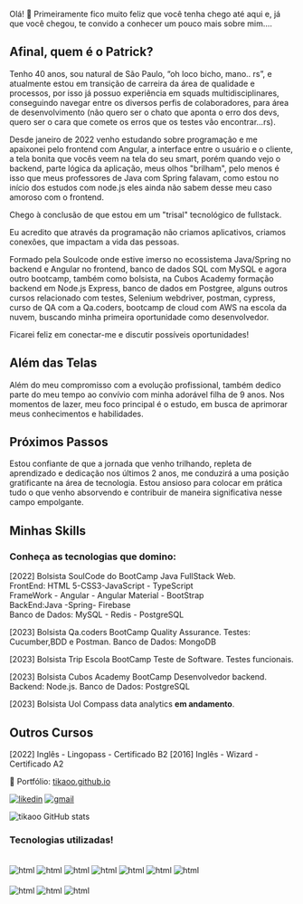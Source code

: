 Olá! 👋
Primeiramente fico muito feliz que você tenha chego até aqui e, já que você chegou, te convido a conhecer um pouco mais sobre mim....

## Afinal, quem é o Patrick?

Tenho 40 anos, sou natural de São Paulo, “oh loco bicho, mano.. rs”, e atualmente estou em transição de carreira da área de qualidade e processos, por isso já possuo experiência em squads multidisciplinares, conseguindo navegar entre os diversos perfis de colaboradores, para área de desenvolvimento (não quero ser o chato que aponta o erro dos devs, quero ser o cara que comete os erros que os testes vão encontrar...rs).

Desde janeiro de 2022 venho estudando sobre programação e me apaixonei pelo frontend com Angular, a interface entre o usuário e o cliente, a tela bonita que vocês veem na tela do seu smart, porém quando vejo o backend, parte lógica da aplicação, meus olhos "brilham", pelo menos é isso que meus professores de Java com Spring falavam, como estou no início dos estudos com node.js eles ainda não sabem desse meu caso amoroso com o frontend.

Chego à conclusão de que estou em um "trisal" tecnológico de fullstack.

Eu acredito que através da programação não criamos aplicativos, criamos conexões, que impactam a vida das pessoas.

Formado pela Soulcode onde estive imerso no ecossistema Java/Spring no backend e Angular no frontend, banco de dados SQL com MySQL e agora outro bootcamp, também como bolsista, na Cubos Academy formação backend em Node.js Express, banco de dados em Postgree, alguns outros cursos relacionado com testes, Selenium webdriver, postman, cypress, curso de QA com a Qa.coders, bootcamp de cloud com AWS na escola da nuvem, buscando minha primeira oportunidade como desenvolvedor.

Ficarei feliz em conectar-me e discutir possíveis oportunidades!

## Além das Telas

Além do meu compromisso com a evolução profissional, também dedico parte do meu tempo ao convívio com minha adorável filha de 9 anos. Nos momentos de lazer, meu foco principal é o estudo, em busca de aprimorar meus conhecimentos e habilidades.

## Próximos Passos

Estou confiante de que a jornada que venho trilhando, repleta de aprendizado e dedicação nos últimos 2 anos, me conduzirá a uma posição gratificante na área de tecnologia. Estou ansioso para colocar em prática tudo o que venho absorvendo e contribuir de maneira significativa nesse campo empolgante.


 ## Minhas Skills <br/>
 ### Conheça as tecnologias que domino:

[2022] Bolsista SoulCode do BootCamp Java FullStack Web. <br/>
FrontEnd: HTML 5-CSS3-JavaScript - TypeScript  <br/>
FrameWork - Angular - Angular Material - BootStrap <br/>
BackEnd:Java -Spring- Firebase <br/>
Banco de Dados: MySQL - Redis - PostgreSQL  <br/>

[2023] Bolsista Qa.coders BootCamp Quality Assurance. 
Testes: Cucumber,BDD e Postman.
Banco de Dados: MongoDB

[2023] Bolsista Trip Escola BootCamp Teste de Software. 
Testes funcionais.

[2023] Bolsista Cubos Academy BootCamp Desenvolvedor backend. 
Backend: Node.js.
Banco de Dados: PostgreSQL

[2023] Bolsista Uol Compass data analytics **em andamento**. 


## Outros Cursos  
[2022] Inglês - Lingopass - Certificado B2
[2016] Inglês - Wizard - Certificado A2

🔹 Portfólio: [tikaoo.github.io](https://tikaoo.github.io/)

[![likedin](https://img.shields.io/badge/LinkedIn-0077B5?style=for-the-badge&logo=linkedin&logoColor=white)](https://www.linkedin.com/in/patrick-cavalcante-gomes/)
[![gmail](https://img.shields.io/badge/Gmail-D14836?style=for-the-badge&logo=gmail&logoColor=white)](patrick.cavalcante.gomes@gmail.com)

![tikaoo GitHub stats](https://github-readme-stats.vercel.app/api?username=tikaoo&show_icons=true&theme=onedark)

### Tecnologias utilizadas!

<div style="display:inline_block"><br/>
    <img align="center" alt="html" src="https://img.shields.io/badge/HTML-239120?style=for-the-badge&logo=html5&logoColor=white"/>
    <img align="center" alt="html" src="https://img.shields.io/badge/CSS-239120?&style=for-the-badge&logo=css3&logoColor=white"/>
    <img align="center" alt="html" src="https://img.shields.io/badge/JavaScript-F7DF1E?style=for-the-badge&logo=javascript&logoColor=black"/>
    <img align="center" alt="html" src="https://img.shields.io/badge/TypeScript-007ACC?style=for-the-badge&logo=typescript&logoColor=white"/>    
    <img align="center" alt="html" src="https://img.shields.io/badge/Java-ED8B00?style=for-the-badge&logo=java&logoColor=white"/>
    <img align="center" alt="html" src="https://img.shields.io/badge/spring-%236DB33F.svg?style=for-the-badge&logo=spring&logoColor=white"/>
    <img align="center" alt="html" src="https://img.shields.io/badge/Angular-DD0031?style=for-the-badge&logo=angular&logoColor=white"/> <br/> <br/>
    <img align="center" alt="html" src="https://img.shields.io/badge/node.js-6DA55F?style=for-the-badge&logo=node.js&logoColor=white"/> 
    <img align="center" alt="html" src="https://img.shields.io/badge/-cypress-%23E5E5E5?style=for-the-badge&logo=cypress&logoColor=058a5e"/> 
    <img align="center" alt="html" src="https://img.shields.io/badge/-selenium-%43B02A?style=for-the-badge&logo=selenium&logoColor=white"/>     <br/> 
    
</div>

